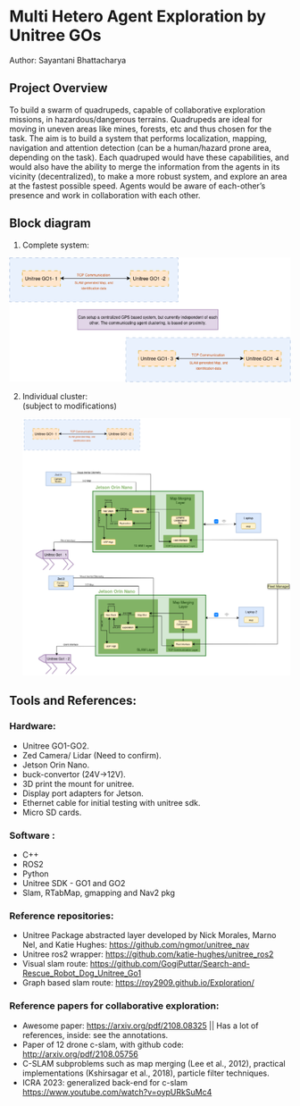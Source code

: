 # Multi Hetero Agent Exploration by Unitree GOs 

Author: Sayantani Bhattacharya

## Project Overview

To build a swarm of quadrupeds, capable of collaborative exploration missions, in hazardous/dangerous terrains.
Quadrupeds are ideal for moving in uneven areas like mines, forests, etc and thus chosen for the task. The aim is to 
build a system that performs localization, mapping, navigation and attention detection (can be a human/hazard prone area, 
depending on the task). Each quadruped would have these capabilities, and would also have the ability to merge the 
information from the agents in its vicinity (decentralized), to make a more robust system, and explore an area at the 
fastest possible speed. Agents would be aware of each-other’s presence and work in collaboration with each other.

## Block diagram

1. Complete system:</br>
<p align="right">
  <img src="/images/system_block.png" alt="Alt text" width="700"/>
</p>
 

2. Individual cluster:</br>
    (subject to modifications) </br>
    <p align="right">
     <img src="/images/indv_block.png" alt="Alt text" width="700"/>
    </p>

## Tools and References:

### Hardware:
  - Unitree GO1-GO2.
  - Zed Camera/ Lidar (Need to confirm).
  - Jetson Orin Nano.
  - buck-convertor (24V->12V).
  - 3D print the mount for unitree.
  - Display port adapters for Jetson.
  - Ethernet cable for initial testing with unitree sdk.
  - Micro SD cards.

### Software : 
  - C++
  - ROS2
  - Python
  - Unitree SDK - GO1 and GO2
  - Slam, RTabMap, gmapping and Nav2 pkg

### Reference repositories:
  - Unitree Package abstracted layer developed by Nick Morales, Marno Nel, and Katie Hughes:  https://github.com/ngmor/unitree_nav 
  - Unitree ros2 wrapper: https://github.com/katie-hughes/unitree_ros2 
  - Visual slam route: https://github.com/GogiPuttar/Search-and-Rescue_Robot_Dog_Unitree_Go1
  - Graph based slam route: https://roy2909.github.io/Exploration/

### Reference papers for collaborative exploration:
  - Awesome paper: https://arxiv.org/pdf/2108.08325 || Has a lot of references, inside: see the annotations.
  - Paper of 12 drone c-slam, with github code: http://arxiv.org/pdf/2108.05756 
  - C-SLAM subproblems such as map merging (Lee et al., 2012), practical implementations (Kshirsagar et al., 2018), particle filter techniques.
  - ICRA 2023: generalized back-end for c-slam https://www.youtube.com/watch?v=oypURkSuMc4 
